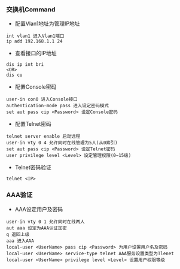 ### 交换机Command
- 配置Vlan1地址为管理IP地址
``` 
int vlan1 进入Vlan1端口
ip add 192.168.1.1 24
```
- 查看接口的IP地址
```
dis ip int bri
<OR>
dis cu
```
- 配置Console密码
```
user-in con0 进入Console接口
authentication-mode pass 进入设定密码模式
set aut pass cip <Password> 设定Console密码
```
- 配置Telnet密码
```
telnet server enable 启动远程
user-in vty 0 4 允许同时在线管理为5人(从0索引)
set aut pass cip <Password> 设定Telnet密码
user privilege level <Level> 设定管理权限(0~15级)
```
- Telnet密码验证
```
telnet <IP> 
```

### AAA验证
- AAA设定用户及密码
```
user-in vty 0 1 允许同时在线两人
aut aaa 设定为AAA认证加密
q 退回上级
aaa 进入AAA
local-user <UserName> pass cip <Password> 为用户设置用户名及密码
local-user <UserName> service-type telnet AAA服务设置类型为Tlenet
local-user <UserName> privilege level <Level> 设置用户权限等级
```
